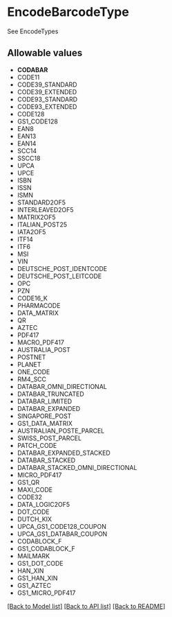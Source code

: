 # EncodeBarcodeType

See EncodeTypes
## Allowable values

* **CODABAR**
* CODE11
* CODE39_STANDARD
* CODE39_EXTENDED
* CODE93_STANDARD
* CODE93_EXTENDED
* CODE128
* GS1_CODE128
* EAN8
* EAN13
* EAN14
* SCC14
* SSCC18
* UPCA
* UPCE
* ISBN
* ISSN
* ISMN
* STANDARD2OF5
* INTERLEAVED2OF5
* MATRIX2OF5
* ITALIAN_POST25
* IATA2OF5
* ITF14
* ITF6
* MSI
* VIN
* DEUTSCHE_POST_IDENTCODE
* DEUTSCHE_POST_LEITCODE
* OPC
* PZN
* CODE16_K
* PHARMACODE
* DATA_MATRIX
* QR
* AZTEC
* PDF417
* MACRO_PDF417
* AUSTRALIA_POST
* POSTNET
* PLANET
* ONE_CODE
* RM4_SCC
* DATABAR_OMNI_DIRECTIONAL
* DATABAR_TRUNCATED
* DATABAR_LIMITED
* DATABAR_EXPANDED
* SINGAPORE_POST
* GS1_DATA_MATRIX
* AUSTRALIAN_POSTE_PARCEL
* SWISS_POST_PARCEL
* PATCH_CODE
* DATABAR_EXPANDED_STACKED
* DATABAR_STACKED
* DATABAR_STACKED_OMNI_DIRECTIONAL
* MICRO_PDF417
* GS1_QR
* MAXI_CODE
* CODE32
* DATA_LOGIC2OF5
* DOT_CODE
* DUTCH_KIX
* UPCA_GS1_CODE128_COUPON
* UPCA_GS1_DATABAR_COUPON
* CODABLOCK_F
* GS1_CODABLOCK_F
* MAILMARK
* GS1_DOT_CODE
* HAN_XIN
* GS1_HAN_XIN
* GS1_AZTEC
* GS1_MICRO_PDF417

[[Back to Model list]](../../README.md#documentation-for-models) [[Back to API list]](../../README.md#documentation-for-api-endpoints) [[Back to README]](../../README.md)


